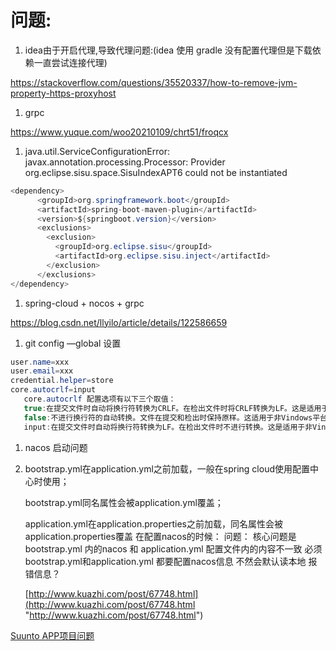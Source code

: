 # 问题:

1.  idea由于开启代理,导致代理问题:(idea 使用 gradle 没有配置代理但是下载依赖一直尝试连接代理)

<https://stackoverflow.com/questions/35520337/how-to-remove-jvm-property-https-proxyhost>

1.  grpc

<https://www.yuque.com/woo20210109/chrt51/froqcx>

1.  java.util.ServiceConfigurationError: javax.annotation.processing.Processor: Provider org.eclipse.sisu.space.SisuIndexAPT6 could not be instantiated

```java
<dependency>
      <groupId>org.springframework.boot</groupId>
      <artifactId>spring-boot-maven-plugin</artifactId>
      <version>${springboot.version}</version>
      <exclusions>
        <exclusion>
          <groupId>org.eclipse.sisu</groupId>
          <artifactId>org.eclipse.sisu.inject</artifactId>
        </exclusion>
      </exclusions>
</dependency>
```

1.  spring-cloud + nocos + grpc

<https://blog.csdn.net/llyilo/article/details/122586659>

1.  git config —global 设置

```java
user.name=xxx
user.email=xxx
credential.helper=store
core.autocrlf=input
   core.autocrlf 配置选项有以下三个取值：
   true:在提交文件时自动将换行符转换为CRLF。在检出文件时将CRLF转换为LF。这是适用于Vindows开发者在Vindows平台上工作，并与非Windows平台的其他开发者共享代码时的常见设置。
   false:不进行换行符的自动转换。文件在提交和检出时保持原样。这适用于非Vindows平台或Vindows平台上的开发者，他们在源代码中明确使用LF或CRLF,并希望保持不变。
   input:在提交文件时自动将换行符转换为LF。在检出文件时不进行转换。这是适用于非Vindows开发者在Vindows平台上工作，希望在提交时统一使用LF,但保留检出文件的原始换行符。
```

1.  nacos 启动问题
2.  bootstrap.yml在application.yml之前加载，一般在spring cloud使用配置中心时使用；

    bootstrap.yml同名属性会被application.yml覆盖；

    application.yml在application.properties之前加载，同名属性会被application.properties覆盖 在配置nacos的时候： 问题： 核心问题是 bootstrap.yml 内的nacos 和 application.yml 配置文件内的内容不一致 必须 bootstrap.yml和application.yml 都要配置nacos信息 不然会默认读本地 报错信息？

    [http://www.kuazhi.com/post/67748.html](http://www.kuazhi.com/post/67748.html "http://www.kuazhi.com/post/67748.html")

[Suunto APP项目问题](Suunto-APP项目问题/Suunto-APP项目问题.md "Suunto APP项目问题")
